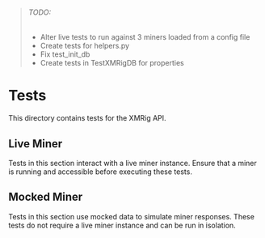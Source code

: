 > ###### TODO:
> - Alter live tests to run against 3 miners loaded from a config file
> - Create tests for helpers.py
> - Fix test_init_db
> - Create tests in TestXMRigDB for properties

# Tests

This directory contains tests for the XMRig API.

## Live Miner

Tests in this section interact with a live miner instance. Ensure that a miner is running and accessible before executing these tests.

## Mocked Miner

Tests in this section use mocked data to simulate miner responses. These tests do not require a live miner instance and can be run in isolation.